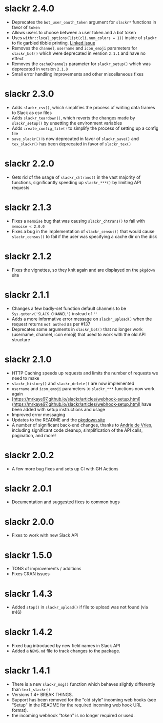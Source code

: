 # slackr 2.4.0

* Deprecates the `bot_user_oauth_token` argument for `slackr*` functions in favor of `token`
* Allows users to choose between a user token and a bot token
* Uses `withr::local_options(list(cli.num_colors = 1))` inside of `slackr` to fix garbled tibble printing. [Linked issue](https://github.com/mrkaye97/slackr/issues/152)
* Removes the `channel`, `username` and `icon_emoji` parameters for `slackr_bot()` which were deprecated in version `2.1.1` and have no effect
* Removes the `cacheChannels` parameter for `slackr_setup()` which was deprecated in version `2.1.0`
* Small error handling improvements and other miscellaneous fixes


# slackr 2.3.0

* Adds `slackr_csv()`, which simplifies the process of writing data frames to Slack as csv files
* Adds `slackr_teardown()`, which reverts the changes made by `slackr_setup()` by unsetting the environment variables
* Adds `create_config_file()` to simplify the process of setting up a config file
* `save_slackr()` is now deprecated in favor of `slackr_save()` and `tex_slackr()` has been deprecated in favor of `slackr_tex()`

# slackr 2.2.0

* Gets rid of the usage of `slackr_chtrans()` in the vast majority of functions, significantly speeding up `slackr_***()` by limiting API requests

# slackr 2.1.3

* Fixes a `memoise` bug that was causing `slackr_chtrans()` to fail with `memoise < 2.0.0`
* Fixes a bug in the implementation of `slackr_census()` that would cause `slackr_census()` to fail if the user was specifying a cache dir on the disk

# slackr 2.1.2

* Fixes the vignettes, so they knit again and are displayed on the `pkgdown` site

# slackr 2.1.1

* Changes a few badly-set function default channels to be `Sys.getenv('SLACK_CHANNEL')` instead of `''`
* Adds a more informative error message on `slackr_upload()` when the request returns `not authed` as per #137 
* Deprecates some arguments in `slackr_bot()` that no longer work (username, channel, icon emoji) that used to work with the old API structure

# slackr 2.1.0

* HTTP Caching speeds up requests and limits the number of requests we need to make
* `slackr_history()` and `slackr_delete()` are now implemented
* `username` and `icon_emoji` parameters to `slackr_***` functions now work again
* [https://mrkaye97.github.io/slackr/articles/webhook-setup.html](https://mrkaye97.github.io/slackr/articles/webhook-setup.html) have been added with setup instructions and usage
* Improved error messaging
* Updates to the README and the [pkgdown site](https://mrkaye97.github.io/slackr/)
* A number of significant back-end changes, thanks to [Andrie de Vries](https://github.com/andrie), including significant code cleanup, simplification of the API calls, pagination, and more!

# slackr 2.0.2

* A few more bug fixes and sets up CI with GH Actions

# slackr 2.0.1

* Documentation and suggested fixes to common bugs

# slackr 2.0.0

* Fixes to work with new Slack API

# slackr 1.5.0

* TONS of improvements / additions
* Fixes CRAN issues

# slackr 1.4.3

* Added `stop()` in `slackr_upload()` if file to upload was not found (via #46)

# slackr 1.4.2

* Fixed bug introduced by new field names in Slack API
* Added a `NEWS.md` file to track changes to the package.

# slackr 1.4.1

* There is a new `slackr_msg()` function which behaves slightly differently than `text_slackr()`
* Versions 1.4+ BREAK THINGS.
* Support has been removed for the "old style" incoming web hooks (see "Setup" in the README for the required incoming web hook URL format).
* the incoming webhook "token" is no longer required or used.

